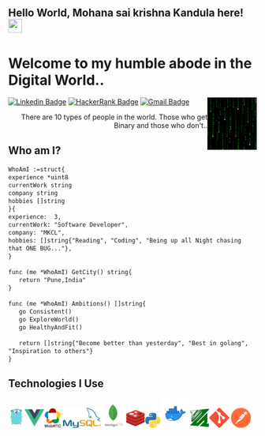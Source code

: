 ## Hello World, Mohana sai krishna Kandula here! <img src="https://media.giphy.com/media/hvRJCLFzcasrR4ia7z/giphy.gif" width="28px" height="28px">

<h1>Welcome to my humble abode in the Digital World..</h1>

<img src = 'https://github.com/mskKandula/mskKandula/blob/main/images/matrix.gif' width='100' alt = 'Awesome Matrix Code' align='right'/>

[![Linkedin Badge](https://img.shields.io/badge/-mskKandula-blue?style=flat-square&logo=Linkedin&logoColor=white&link=https://www.linkedin.com/in/mskKandula)](https://www.linkedin.com/in/mskKandula) [![HackerRank Badge](https://img.shields.io/badge/-mskKandula-green?style=flat-square&logo=HackerRank&logoColor=white&link=https://www.hackerrank.com/mskKandula)](https://www.hackerrank.com/mskKandula) [![Gmail Badge](https://img.shields.io/badge/-mskKandula@gmail.com-c14438?style=flat-square&logo=Gmail&logoColor=white&link=mailto:mskKandula@gmail.com)](mailto:mskKandula@gmail.com)

<div style="text-align: right">There are 10 types of people in the world. Those who get Binary and those who don't.. </div>

## Who am I?

```Golang
WhoAmI :=struct{
experience *uint8
currentWork string
company string
hobbies []string
}{
experience:  3,
currentWork: "Software Developer",
company: "MKCL",
hobbies: []string{"Reading", "Coding", "Being up all Night chasing that ONE BUG..."},
}

func (me *WhoAmI) GetCity() string{
   return "Pune,India"
}

func (me *WhoAmI) Ambitions() []string{
   go Consistent()
   go ExploreWorld()
   go HealthyAndFit()

   return []string{"Become better than yesterday", "Best in golang", "Inspiration to others"}
}
```

## Technologies I Use

<img src = 'https://github.com/mskKandula/mskKandula/blob/main/images/golang.jpg' height='40'/><img src = 'https://github.com/mskKandula/mskKandula/blob/main/images/vuejs.png' height='40'/><img src = 'https://github.com/mskKandula/mskKandula/blob/main/images/webrtc.png' height='40'/> <img src = 'https://github.com/mskKandula/mskKandula/blob/main/images/mysql.png' height='40'/><img src = 'https://github.com/mskKandula/mskKandula/blob/main/images/mongodb.png' height='50'/><img src = 'https://github.com/mskKandula/mskKandula/blob/main/images/redis.png' height='40'/><img src = 'https://github.com/mskKandula/mskKandula/blob/main/images/python.jpg' width='30'/><img src = 'https://github.com/mskKandula/mskKandula/blob/main/images/docker.png' height='60'/><img src = 'https://github.com/mskKandula/mskKandula/blob/main/images/ffmpeg.jpg' height='40'/><img src = 'https://github.com/mskKandula/mskKandula/blob/main/images/git.png' height='40'/> <img src = 'https://github.com/mskKandula/mskKandula/blob/main/images/postman.png' height='40'/>
